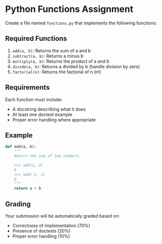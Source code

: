 # Python Functions Assignment

Create a file named `functions.py` that implements the following functions:

## Required Functions

1. `add(a, b)`: Returns the sum of a and b
2. `subtract(a, b)`: Returns a minus b
3. `multiply(a, b)`: Returns the product of a and b
4. `divide(a, b)`: Returns a divided by b (handle division by zero)
5. `factorial(n)`: Returns the factorial of n (n!)

## Requirements

Each function must include:
- A docstring describing what it does
- At least one doctest example
- Proper error handling where appropriate

## Example

```python
def add(a, b):
    """
    Return the sum of two numbers.
    
    >>> add(2, 3)
    5
    >>> add(-1, 1)
    0
    """
    return a + b
```

## Grading

Your submission will be automatically graded based on:
- Correctness of implementation (70%)
- Presence of doctests (20%)
- Proper error handling (10%)